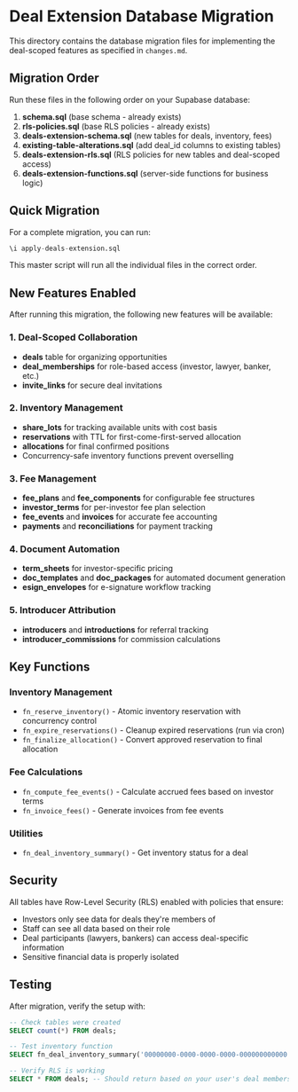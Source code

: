 # Deal Extension Database Migration

This directory contains the database migration files for implementing the deal-scoped features as specified in `changes.md`.

## Migration Order

Run these files in the following order on your Supabase database:

1. **schema.sql** (base schema - already exists)
2. **rls-policies.sql** (base RLS policies - already exists)
3. **deals-extension-schema.sql** (new tables for deals, inventory, fees)
4. **existing-table-alterations.sql** (add deal_id columns to existing tables)
5. **deals-extension-rls.sql** (RLS policies for new tables and deal-scoped access)
6. **deals-extension-functions.sql** (server-side functions for business logic)

## Quick Migration

For a complete migration, you can run:

```sql
\i apply-deals-extension.sql
```

This master script will run all the individual files in the correct order.

## New Features Enabled

After running this migration, the following new features will be available:

### 1. Deal-Scoped Collaboration
- **deals** table for organizing opportunities
- **deal_memberships** for role-based access (investor, lawyer, banker, etc.)
- **invite_links** for secure deal invitations

### 2. Inventory Management
- **share_lots** for tracking available units with cost basis
- **reservations** with TTL for first-come-first-served allocation
- **allocations** for final confirmed positions
- Concurrency-safe inventory functions prevent overselling

### 3. Fee Management
- **fee_plans** and **fee_components** for configurable fee structures
- **investor_terms** for per-investor fee plan selection
- **fee_events** and **invoices** for accurate fee accounting
- **payments** and **reconciliations** for payment tracking

### 4. Document Automation
- **term_sheets** for investor-specific pricing
- **doc_templates** and **doc_packages** for automated document generation
- **esign_envelopes** for e-signature workflow tracking

### 5. Introducer Attribution
- **introducers** and **introductions** for referral tracking
- **introducer_commissions** for commission calculations

## Key Functions

### Inventory Management
- `fn_reserve_inventory()` - Atomic inventory reservation with concurrency control
- `fn_expire_reservations()` - Cleanup expired reservations (run via cron)
- `fn_finalize_allocation()` - Convert approved reservation to final allocation

### Fee Calculations
- `fn_compute_fee_events()` - Calculate accrued fees based on investor terms
- `fn_invoice_fees()` - Generate invoices from fee events

### Utilities
- `fn_deal_inventory_summary()` - Get inventory status for a deal

## Security

All tables have Row-Level Security (RLS) enabled with policies that ensure:
- Investors only see data for deals they're members of
- Staff can see all data based on their role
- Deal participants (lawyers, bankers) can access deal-specific information
- Sensitive financial data is properly isolated

## Testing

After migration, verify the setup with:

```sql
-- Check tables were created
SELECT count(*) FROM deals;

-- Test inventory function
SELECT fn_deal_inventory_summary('00000000-0000-0000-0000-000000000000');

-- Verify RLS is working
SELECT * FROM deals; -- Should return based on your user's deal memberships
```
